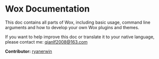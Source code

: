 Wox Documentation
==============

This doc contains all parts of Wox, including basic usage, command line arguments and how to develop your own Wox plugins and themes.

If you want to help improve this doc or translate it to your native language, please contact me: qianlf2008@163.com  

**Contributor:** [ryanerwin](https://github.com/ryanerwin)
